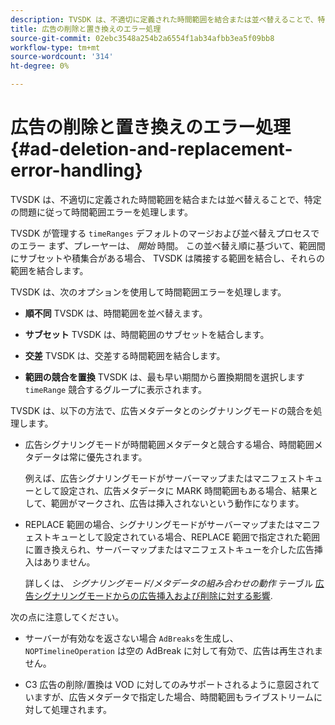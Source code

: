 ```yaml
---
description: TVSDK は、不適切に定義された時間範囲を結合または並べ替えることで、特定の問題に従って時間範囲エラーを処理します。
title: 広告の削除と置き換えのエラー処理
source-git-commit: 02ebc3548a254b2a6554f1ab34afbb3ea5f09bb8
workflow-type: tm+mt
source-wordcount: '314'
ht-degree: 0%

---
```


# 広告の削除と置き換えのエラー処理  {#ad-deletion-and-replacement-error-handling}

TVSDK は、不適切に定義された時間範囲を結合または並べ替えることで、特定の問題に従って時間範囲エラーを処理します。

TVSDK が管理する `timeRanges` デフォルトのマージおよび並べ替えプロセスでのエラー まず、プレーヤーは、 *開始* 時間。 この並べ替え順に基づいて、範囲間にサブセットや積集合がある場合、 TVSDK は隣接する範囲を結合し、それらの範囲を結合します。

TVSDK は、次のオプションを使用して時間範囲エラーを処理します。

* **順不同** TVSDK は、時間範囲を並べ替えます。

* **サブセット** TVSDK は、時間範囲のサブセットを結合します。

* **交差** TVSDK は、交差する時間範囲を結合します。

* **範囲の競合を置換** TVSDK は、最も早い期間から置換期間を選択します `timeRange` 競合するグループに表示されます。

TVSDK は、以下の方法で、広告メタデータとのシグナリングモードの競合を処理します。

* 広告シグナリングモードが時間範囲メタデータと競合する場合、時間範囲メタデータは常に優先されます。

  例えば、広告シグナリングモードがサーバーマップまたはマニフェストキューとして設定され、広告メタデータに MARK 時間範囲もある場合、結果として、範囲がマークされ、広告は挿入されないという動作になります。
* REPLACE 範囲の場合、シグナリングモードがサーバーマップまたはマニフェストキューとして設定されている場合、REPLACE 範囲で指定された範囲に置き換えられ、サーバーマップまたはマニフェストキューを介した広告挿入はありません。

  詳しくは、 *シグナリングモード/メタデータの組み合わせの動作* テーブル [広告シグナリングモードからの広告挿入および削除に対する影響](../../../../../tvsdk-3x-android-prog/android-3x-advertising/ad-insertion/delete-replace-content-vod/android-3x-signaling-mode-android.md).

次の点に注意してください。

* サーバーが有効なを返さない場合 `AdBreaks`を生成し、 `NOPTimelineOperation` は空の AdBreak に対して有効で、広告は再生されません。

* C3 広告の削除/置換は VOD に対してのみサポートされるように意図されていますが、広告メタデータで指定した場合、時間範囲もライブストリームに対して処理されます。
